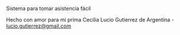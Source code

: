 Sistema para tomar asistencia fácil

Hecho con amor para mi prima Cecilia
Lucio Gutierrez de Argentina - lucio.gutierrez@gmail.com
